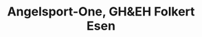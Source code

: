 ---
title: "Angelsport-One, GH&EH Folkert Esen"
url: /kolkwitz/angelsport-one-ghundeh-folkert-esen/
shop: Angeln
---